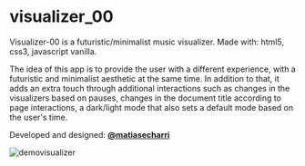 # visualizer_00
Visualizer-00 is a futuristic/minimalist music visualizer. Made with: html5, css3, javascript vanilla. 

The idea of this app is to provide the user with a different experience, with a futuristic and minimalist aesthetic at the same time. In addition to that, it adds an extra touch through additional interactions such as changes in the visualizers based on pauses, changes in the document title according to page interactions, a dark/light mode that also sets a default mode based on the user's time.

Developed and designed: **[@matiasecharri](https://github.com/matiasecharri)**





![demovisualizer](https://github.com/matiasecharri/visualizer_00/assets/114617122/f3ecce67-30f0-4250-bccc-e2a1811bc856)
